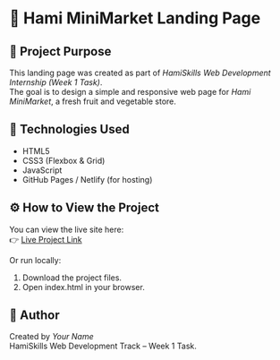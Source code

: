 # 🛒 Hami MiniMarket Landing Page

## 🎯 Project Purpose
This landing page was created as part of *HamiSkills Web Development Internship (Week 1 Task)*.  
The goal is to design a simple and responsive web page for *Hami MiniMarket*, a fresh fruit and vegetable store.

## 🧰 Technologies Used
- HTML5
- CSS3 (Flexbox & Grid)
- JavaScript
- GitHub Pages / Netlify (for hosting)

## ⚙ How to View the Project
You can view the live site here:  
👉 [Live Project Link](https://idman-axmed-8d903e.netlify.app/)

Or run locally:
1. Download the project files.
2. Open index.html in your browser.

## 💬 Author
Created by *Your Name*  
HamiSkills Web Development Track – Week 1 Task.
